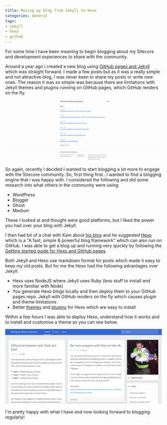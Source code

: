 ```yaml
---
title: Moving my blog from Jekyll to Hexo
categories: General
tags:
- jekyll
- hexo
- github
---
```

For some time I have been meaning to begin blogging about my Sitecore and development experiences to share with the community. 

Around a year ago i created a new blog using [GitHub pages and Jekyll](https://jekyllrb.com/docs/github-pages/) which was straight forward. I made a few posts but as it was a really simple and not attractive blog, I was never keen to share my posts or write new ones. The reason it was so simple was because there are limitations with Jekyll themes and plugins running on GitHub pages, which GitHub renders on the fly.

![My old Hexo blog](/images/Moving-my-blog-from-Jekyll-to-Hexo_oldblog.jpg)

So again, recently I decided I wanted to start blogging a lot more to engage with the Sitecore community. So, first thing first...I wanted to find a blogging engine that i was happy with. I considered the following and did some research into what others in the community were using:

* WordPress
* Blogger
* Ghost
* Medium

These I looked at and thought were good platforms, but I liked the power you had over your blog with Jekyll.

I then had bit of a chat with Kam about [his blog](https://kamsar.net/) and he suggested [Hexo](https://hexo.io/) which is a "A fast, simple & powerful blog framework" which can also run on GitHub. I was able to get a blog up and running very quickly by following the [Getting started guide for Hexo and GitHub pages](https://gist.github.com/btfak/18938572f5df000ebe06fbd1872e4e39).

Both Jekyll and Hexo use markdown format for posts which made it easy to keep my old posts. But for me the Hexo had the following advantages over Jekyll:

* Hexo uses NodeJS where Jekyll uses Ruby (less stuff to install and more familiar with Node)
* You generate Hexo blogs locally and then deploy them to your GitHub pages repo. Jekyll with GitHub renders on the fly which causes plugin and theme limitations
* Better [themes](https://hexo.io/plugins/) and [plugins](https://hexo.io/plugins/) for Hexo which are easy to install

Within a few hours I was able to deploy Hexo, understand how it works and to install and customise a theme as you can see below.

![My new Hexo blog and theme](/images/Moving-my-blog-from-Jekyll-to-Hexo_newblog.jpg)

I'm pretty happy with what I have and now looking forward to blogging regularly!